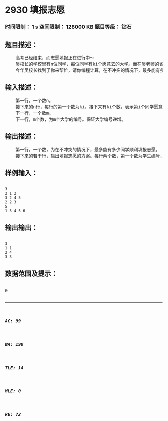 # 2930 填报志愿   
### 时间限制： 1 s     空间限制： 128000 KB     题目等级： 钻石  
## 题目描述：  

<pre>
    高考已经结束，而志愿填报正在进行中～
    吴校长的学校里有n位同学，每位同学有ki个愿意去的大学。而在吴老师的省份中，有m所大学有招生名额。根据往年的经验，对于每所大学（编号为ci），学校中最多只会有一人考上。因此为了避免志愿冲突，每年吴校长都要安排老师对同学们的志愿进行调整。
    今年吴校长找到了你来帮忙，请你编程计算，在不冲突的情况下，最多能有多少同学顺利填报志愿，填报志愿的方案又是怎样的。
</pre>
  
  
## 输入描述：  

<pre>
    第一行，一个数n。
    接下来的n行，每行的第一个数为ki，接下来有ki个数，表示第i个同学愿意去的大学的编号。
    下一行，一个数m。 
    下一行，m个数，为m个大学的编号。保证大学编号递增。
</pre>
  
  
## 输出描述：  

<pre>
    第一行，一个数，为在不冲突的情况下，最多能有多少同学顺利填报志愿。
    接下来的若干行，输出填报志愿的方案。每行两个数，第一个数为学生编号，第二个数为大学编号，以空格隔开。若有多种可行方案，输出字典序最小的一种。
</pre>
  
  
## 样例输入：  

<pre><code>
3
2 1 2
3 2 4 5
2 2 3
5
1 3 4 5 6
</code></pre>
  
  
## 输出输出：  

<pre><code>
3
1 1
2 4
3 3
</code></pre>
  
  
## 数据范围及提示：  

<pre>

0<n<=1000,0<ki<=20,0<m<=2000,学生的编号为1~n，大学的编号为1~5000。同学愿意去的大学不一定招生。

</pre>
  
  
***  

##### AC: 99  
##### WA: 190  
##### TLE: 14  
##### MLE: 0  
##### RE: 72  
